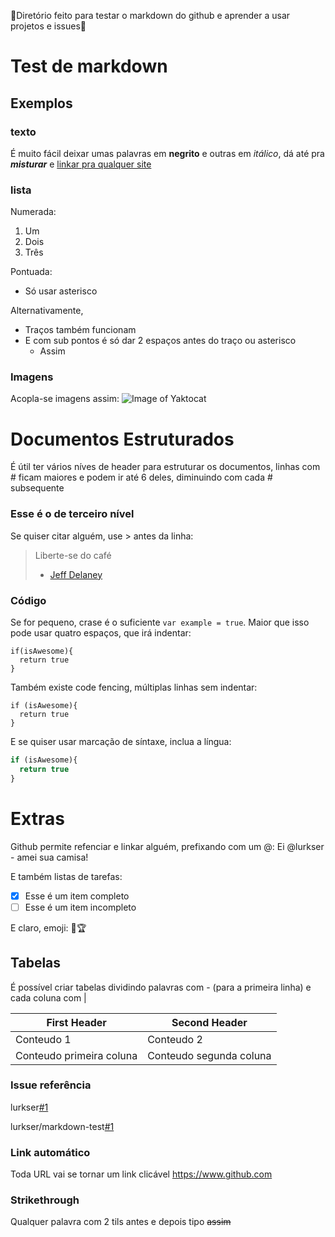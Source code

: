 🔰Diretório feito para testar o markdown do github e aprender a usar projetos e issues🔰
# Test de markdown
## Exemplos
### texto
É muito fácil deixar umas palavras em **negrito** e outras em *itálico*, dá até pra ***misturar*** e [linkar pra qualquer site](https://www.privacytools.io)
### lista
Numerada:
1. Um
2. Dois
3. Três

Pontuada:
* Só usar asterisco

Alternativamente,

- Traços também funcionam
- E com sub pontos é só dar 2 espaços antes do traço ou asterisco
  - Assim
### Imagens
Acopla-se imagens assim:
![Image of Yaktocat](https://octodex.github.com/images/yaktocat.png)
# Documentos Estruturados
É útil ter vários níves de header para estruturar os documentos, linhas com # ficam maiores e podem ir até 6 deles, diminuindo com cada # subsequente

### Esse é o de terceiro nível

Se quiser citar alguém, use > antes da linha:
>Liberte-se do café 
> - [Jeff Delaney](https://www.youtube.com/watch?v=Guk29oT7c5M)

### Código
Se for pequeno, crase é o suficiente `var example = true`.
Maior que isso pode usar quatro espaços, que irá indentar:

    if(isAwesome){
      return true
    }

Também existe code fencing, múltiplas linhas sem indentar:

```
if (isAwesome){
  return true
}
```
E se quiser usar marcação de síntaxe, inclua a língua:

```javascript
if (isAwesome){
  return true
}
```

# Extras
Github permite refenciar e linkar alguém, prefixando com um @: Ei @lurkser - amei sua camisa!

E também listas de tarefas:

- [x] Esse é um item completo
- [ ] Esse é um item incompleto

E claro, emoji: 🌲🏆

## Tabelas
É possível criar tabelas dividindo palavras com - (para a primeira linha) e cada coluna com |

First Header | Second Header
------------|-------
Conteudo 1 | Conteudo 2
Conteudo primeira coluna | Conteudo segunda coluna

### Issue referência


lurkser[#1](https://github.com/lurkser/markdown-test/issues/1)

lurkser/markdown-test[#1](https://github.com/lurkser/markdown-test/issues/1)

### Link automático
Toda URL vai se tornar um link clicável https://www.github.com

### Strikethrough
Qualquer palavra com 2 tils antes e depois tipo ~~assim~~
